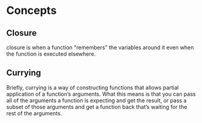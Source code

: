 # Concepts

## Closure
closure is when a function "remembers" the variables around it even when the function is executed elsewhere.

## Currying
Briefly, currying is a way of constructing functions that allows partial application of a function’s arguments. What this means is that you can pass all of the arguments a function is expecting and get the result, or pass a subset of those arguments and get a function back that’s waiting for the rest of the arguments.